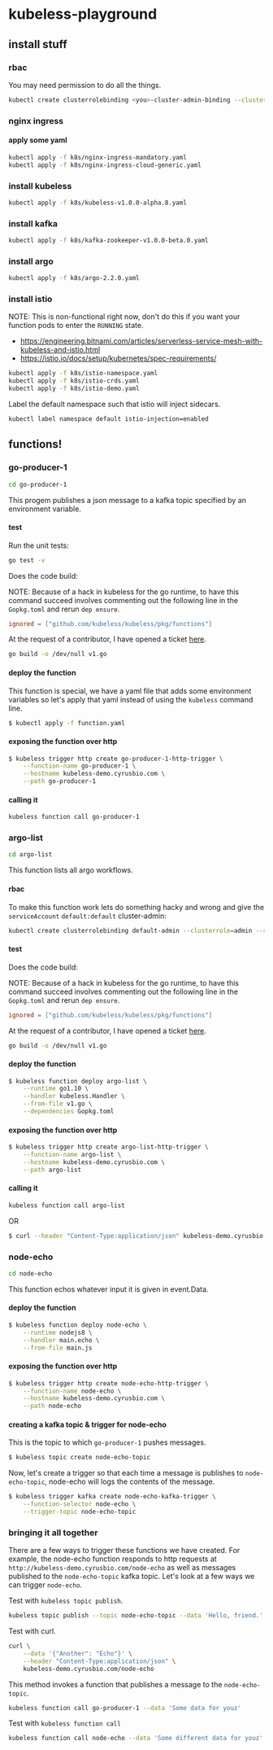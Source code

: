 # kubeless-playground

## install stuff

### rbac

You may need permission to do all the things.

```bash
kubectl create clusterrolebinding <you>-cluster-admin-binding --clusterrole=cluster-admin --user=<you>@cyrusbio.com
```

### nginx ingress

#### apply some yaml

```bash
kubectl apply -f k8s/nginx-ingress-mandatory.yaml
kubectl apply -f k8s/nginx-ingress-cloud-generic.yaml
```

### install kubeless

```bash
kubectl apply -f k8s/kubeless-v1.0.0-alpha.8.yaml
```

### install kafka

```bash
kubectl apply -f k8s/kafka-zookeeper-v1.0.0-beta.0.yaml
```

### install argo

```bash
kubectl apply -f k8s/argo-2.2.0.yaml
```

### install istio

NOTE: This is non-functional right now, don't do this if you want your function pods to enter the `RUNNING` state.

* https://engineering.bitnami.com/articles/serverless-service-mesh-with-kubeless-and-istio.html
* https://istio.io/docs/setup/kubernetes/spec-requirements/

```bash
kubectl apply -f k8s/istio-namespace.yaml
kubectl apply -f k8s/istio-crds.yaml
kubectl apply -f k8s/istio-demo.yaml
```

Label the default namespace such that istio will inject sidecars. 

```bash
kubectl label namespace default istio-injection=enabled
```

## functions!

### go-producer-1

```bash
cd go-producer-1
```

This progem publishes a json message to a kafka topic specified by an environment variable.

#### test

Run the unit tests:

```bash
go test -v
```

Does the code build:

NOTE: Because of a hack in kubeless for the go runtime, to have this command succeed involves commenting out the following line in the `Gopkg.toml` and rerun `dep ensure`.
```toml
ignored = ["github.com/kubeless/kubeless/pkg/functions"]
```

 At the request of a contributor, I have opened a ticket [here](https://github.com/kubeless/kubeless/issues/911).

```bash
go build -o /dev/null v1.go
```

#### deploy the function

This function is special, we have a yaml file that adds some environment variables so let's apply that yaml instead of using the `kubeless` command line.

```bash
$ kubectl apply -f function.yaml
```

#### exposing the function over http

```bash
$ kubeless trigger http create go-producer-1-http-trigger \
    --function-name go-producer-1 \
    --hostname kubeless-demo.cyrusbio.com \
    --path go-producer-1
```

#### calling it

```bash
kubeless function call go-producer-1
```

### argo-list

```bash
cd argo-list
```

This function lists all argo workflows.

#### rbac

To make this function work lets do something hacky and wrong and give the `serviceAccount` `default:default` cluster-admin:

```bash
kubectl create clusterrolebinding default-admin --clusterrole=admin --serviceaccount=default:default

```

#### test

Does the code build:

NOTE: Because of a hack in kubeless for the go runtime, to have this command succeed involves commenting out the following line in the `Gopkg.toml` and rerun `dep ensure`.
```toml
ignored = ["github.com/kubeless/kubeless/pkg/functions"]
```

 At the request of a contributor, I have opened a ticket [here](https://github.com/kubeless/kubeless/issues/911).

```bash
go build -o /dev/null v1.go
```

#### deploy the function

```bash
$ kubeless function deploy argo-list \
    --runtime go1.10 \
    --handler kubeless.Handler \
    --from-file v1.go \
    --dependencies Gopkg.toml
```

#### exposing the function over http

```bash
$ kubeless trigger http create argo-list-http-trigger \
    --function-name argo-list \
    --hostname kubeless-demo.cyrusbio.com \
    --path argo-list
```

#### calling it

```bash
kubeless function call argo-list
```

OR

```bash
$ curl --header "Content-Type:application/json" kubeless-demo.cyrusbio.com/argo-list
```

### node-echo

```bash
cd node-echo
```

This function echos whatever input it is given in event.Data.

#### deploy the function

```bash
$ kubeless function deploy node-echo \
    --runtime nodejs8 \
    --handler main.echo \
    --from-file main.js
```

#### exposing the function over http

```bash
$ kubeless trigger http create node-echo-http-trigger \
    --function-name node-echo \
    --hostname kubeless-demo.cyrusbio.com \
    --path node-echo
```

#### creating a kafka topic & trigger for node-echo

This is the topic to which `go-producer-1` pushes messages. 

```bash
$ kubeless topic create node-echo-topic
```

Now, let's create a trigger so that each time a message is publishes to `node-echo-topic`, node-echo will logs the contents of the message.

```bash
$ kubeless trigger kafka create node-echo-kafka-trigger \
    --function-selector node-echo \
    --trigger-topic node-echo-topic
```

### bringing it all together

There are a few ways to trigger these functions we have created. For example, the node-echo function responds to http requests at `http://kubeless-demo.cyrusbio.com/node-echo` as well as messages published to the `node-echo-topic` kafka topic. Let's look at a few ways we can trigger `node-echo`.

Test with `kubeless topic publish`.
```bash
kubeless topic publish --topic node-echo-topic --data 'Hello, friend.'
```

Test with curl.
```bash
curl \
    --data '{"Another": "Echo"}' \
    --header "Content-Type:application/json" \
    kubeless-demo.cyrusbio.com/node-echo
```

This method invokes a function that publishes a message to the `node-echo-topic`. 
```bash
kubeless function call go-producer-1 --data 'Some data for youz'
```

Test with `kubeless function call`
```bash
kubeless function call node-echo --data 'Some different data for youz'
```

